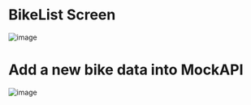 # BikeList Screen
![image](https://github.com/user-attachments/assets/c1db133d-b771-4681-946c-8447203abf2a)

# Add a new bike data into MockAPI
![image](https://github.com/user-attachments/assets/08cc6a01-ebf4-40ab-afd7-56b737a84648)

